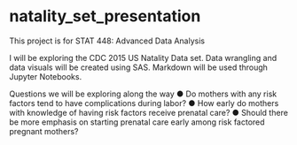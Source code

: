# natality_set_presentation

This project is for STAT 448: Advanced Data Analysis

I will be exploring the CDC 2015 US Natality Data set. Data wrangling and data visuals will be created using SAS.
Markdown will be used through Jupyter Notebooks. 

Questions we will be exploring along the way
● Do mothers with any risk factors tend to have complications during labor?
● How early do mothers with knowledge of having risk factors receive prenatal
care?
● Should there be more emphasis on starting prenatal care early among risk
factored pregnant mothers?
